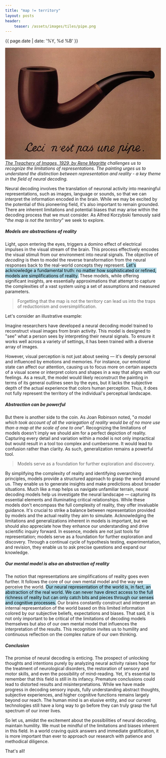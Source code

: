 ```yaml
---
title: "map != territory"
layout: posts
header:
    teaser: /assets/images/tiles/pipe.png
---
```


{{ page.date | date: '%Y, %d %B' }}

![The treachery of images](/assets/images/blog/the-treachery-of-images.jpeg)
*[The Treachery of Images, 1929, by Rene Magritte](https://www.renemagritte.org/the-treachery-of-images.jsp#) challenges us to recognize the limitations of representations. The painting urges us to understand the distinction between representation and reality - a key theme in the field of neural decoding.*

Neural decoding involves the translation of neuronal activity into meaningful representations, such as images, language or sounds, so that we can interpret the information encoded in the brain. While we may be excited by the potential of this pioneering field, it's also important to remain grounded. There are inherent limitations and potential biases that may arise within the decoding process that we must consider. As Alfred Korzybski famously said "_the map is not the territory_" we seek to explore.


##### Models are abstractions of reality

Light, upon entering the eyes, triggers a domino effect of electrical impulses in the visual stream of the brain.  This process effectively encodes the visual stimuli from our environment into neural signals. The objective of _decoding_ is then to model the reverse transformation from the neural responses back to the real-world concepts they represent. <mark style="background-color: lightblue">Let's acknowledge a fundamental truth: no matter how sophisticated or refined, models are simplifications of reality.</mark> These models, while offering significant insights, are essentially approximations that attempt to capture the complexities of a vast system using a set of assumptions and measured parameters.

> Forgetting that the map is not the territory can lead us into the traps of reductionism and oversimplification.

Let's consider an illustrative example:

Imagine researchers have developed a neural decoding model trained to reconstruct visual images from brain activity. This model is designed to "see" what a person sees by interpreting their neural signals. To ensure it works well across a variety of settings, it has been trained with a diverse array of images. 

However, visual perception is not just about seeing — it's deeply personal and influenced by emotions and memories. For instance, our emotional state can affect our attention, causing us to focus more on certain aspects of a visual scene or interpret colors and shapes in a way that aligns with our feelings. As a result, the model would likely reconstruct the painting in terms of its general outlines seen by the eyes, but it lacks the subjective depth of the actual experience that colors human perception. Thus, it does not fully represent the territory of the individual's perceptual landscape.


##### Abstraction can be powerful

But there is another side to the coin. As Joan Robinson noted, "_a model which took account of all the variegation of reality would be of no more use than a map at the scale of one to one_". Recognizing the limitations of models doesn't imply we should aim for a perfect depiction of reality. Capturing every detail and variation within a model is not only impractical but would result in a tool too complex and cumbersome. It would lead to confusion rather than clarity. As such, generalization remains a powerful tool.

> Models serve as a foundation for further exploration and discovery.

By simplifying the complexity of reality and identifying overarching principles, models provide a structured approach to grasp the world around us. They enable us to generate insights and make predictions about broader situations. Much like a map helps us navigate unfamiliar terrain, neural decoding models help us investigate the neural landscape — capturing its essential elements and illuminating critical relationships. While these models don't encompass the full complexity of reality, they offer invaluable guidance. It's crucial to strike a balance between representation provided by models and the actual reality they aim to simulate. Acknowledging the limitations and generalizations inherent in models is important, but we should also appreciate how they enhance our understanding and drive scientific inquiry forward. In essence, models are not just tools for representation; models serve as a foundation for further exploration and discovery. Through a continual cycle of hypothesis testing, experimentation, and revision, they enable us to ask precise questions and expand our knowledge.


##### Our mental model is also an abstraction of reality

The notion that representations are simplifications of reality goes even further. It follows the core of our own mental model and the way we perceive the world. <mark style="background-color: lightblue">Our neural representation of the world is, in fact, an abstraction of the real world. We can never have direct access to the full richness of reality but can only catch bits and pieces through our senses and cognitive processes.</mark> Our brains constantly construct and interpret an internal representation of the world based on this limited information colored by our subjective beliefs, expectations and biases. That said, it is not only important to be critical of the limitations of decoding models themselves but also of our own mental model that influences the interpretation of the results. This recognition invites us to humility and continuous reflection on the complex nature of our own thinking.

##### Conclusion

The promise of neural decoding is enticing. The prospect of unlocking thoughts and intentions purely by analyzing neural activity raises hope for the treatment of neurological disorders, the restoration of sensory and motor skills, and even the possibility of mind-reading. Yet, it's essential to remember that this field is still in its infancy. Premature conclusions could lead to distorted results and misinterpretations. While we have made progress in decoding sensory inputs, fully understanding abstract thoughts, subjective experiences, and higher cognitive functions remains largely beyond our reach. The human mind is an elusive entity, and our current technologies still have a long way to go before they can truly grasp the full spectrum of our inner lives. 

So let us, amidst the excitement about the possibilities of neural decoding, maintain humility. We must be mindful of the limitations and biases inherent in this field. In a world craving quick answers and immediate gratification, it is more important than ever to approach our research with patience and methodical diligence.

That's all!